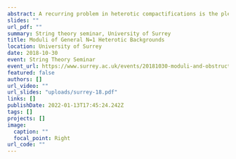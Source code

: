 ```yaml
---
abstract: A recurring problem in heterotic compactifications is the plethora of moduli fields in the resulting low-energy theories which we do not observe in nature. One might be able to lift these moduli by moving to non-Kahler compactifications. The general $N=1$ heterotic solution with a 4d Minkowski vacuum is described by the Strominger system. The compactification manifold is non-Kahler, there is H flux and one has a non-trivial Bianchi identity to deal with. The moduli of these solutions has been a mystery until recently. I will present work on understanding the moduli of these compactifications to higher orders using the heterotic superpotential. Obstructions to integrating the deformations appear as non-zero Yukawa couplings in the low-energy theory. I will also comment on links to generalised geometry and a generalisation of Kodaira-Spencer gravity.
slides: ""
url_pdf: ""
summary: String theory seminar, University of Surrey
title: Moduli of General N=1 Heterotic Backgrounds
location: University of Surrey
date: 2018-10-30
event: String Theory Seminar
event_url: https://www.surrey.ac.uk/events/20181030-moduli-and-obstructions-n1-heterotic-backgrounds
featured: false
authors: []
url_video: ""
url_slides: "uploads/surrey-18.pdf"
links: []
publishDate: 2022-01-13T17:45:24.242Z
tags: []
projects: []
image:
  caption: ""
  focal_point: Right
url_code: ""
---
```

